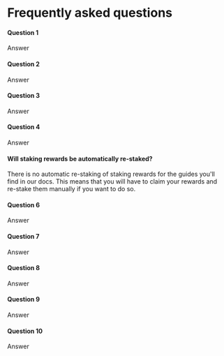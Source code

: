 # Frequently asked questions
#### Question 1
 
Answer
 
#### Question 2

Answer

#### Question 3

Answer
 
#### Question 4
 
Answer

#### Will staking rewards be automatically re-staked?

There is no automatic re-staking of staking rewards for the guides you'll find in our docs. This means that you will have to claim your rewards and re-stake them manually if you want to do so.
 
#### Question 6

Answer
 
#### Question 7

Answer
 
#### Question 8

Answer

#### Question 9

Answer

#### Question 10

Answer

